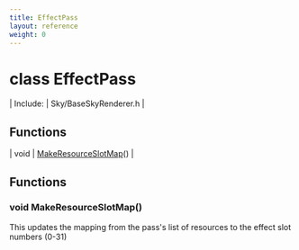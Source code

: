 ```yaml
---
title: EffectPass
layout: reference
weight: 0
---
```

class EffectPass
===

| Include: | Sky/BaseSkyRenderer.h |



Functions
---

| void | [MakeResourceSlotMap](#MakeResourceSlotMap)() |


Functions
---
<a name="MakeResourceSlotMap"></a>
### void MakeResourceSlotMap()
This updates the mapping from the pass's list of resources to the effect slot numbers (0-31)

